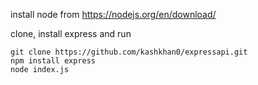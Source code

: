 install node from https://nodejs.org/en/download/

clone, install express and run

```
git clone https://github.com/kashkhan0/expressapi.git
npm install express
node index.js
```

